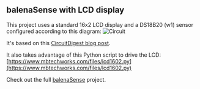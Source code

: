 ## balenaSense with LCD display

This project uses a standard 16x2 LCD display and a DS18B20 (w1) sensor configured according to this diagram:
![Circuit](https://circuitdigest.com/sites/default/files/circuitdiagram_mic/Circuit-Diagram-for-Interfacing-DS18B20-Temperature-Sensor-with-Raspberry-Pi.png)

It's based on this [CircuitDigest blog post](https://circuitdigest.com/microcontroller-projects/raspberry-pi-ds18b20-temperature-sensor-interfacing).

It also takes advantage of this Python script to drive the LCD:
[https://www.mbtechworks.com/files/lcd1602.py](https://www.mbtechworks.com/files/lcd1602.py)

Check out the full [balenaSense](https://github.com/balenalabs/balena-sense) project.